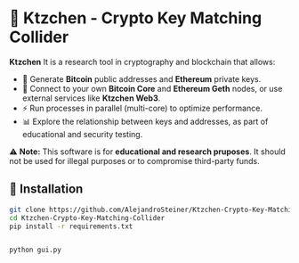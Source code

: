 # 🐾 Ktzchen - Crypto Key Matching Collider

**Ktzchen** It is a research tool in cryptography and blockchain that allows:
- 🔑 Generate **Bitcoin** public addresses and **Ethereum** private keys.  
- 🔗 Connect to your own **Bitcoin Core** and **Ethereum Geth** nodes, or use external services like **Ktzchen Web3**.  
- ⚡ Run processes in parallel (multi-core) to optimize performance.  
- 📊 Explore the relationship between keys and addresses, as part of educational and security testing.  

⚠️ **Note:** This software is for **educational and research pruposes**. It should not be used for illegal purposes or to compromise third-party funds.  

## 🚀 Installation

```bash
git clone https://github.com/AlejandroSteiner/Ktzchen-Crypto-Key-Matching-Collider.git
cd Ktzchen-Crypto-Key-Matching-Collider
pip install -r requirements.txt


python gui.py


